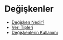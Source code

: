 # Değişkenler

- [Değişken Nedir?](1-degisken-nedir/)
- [Veri Tipleri](2-veri-tipleri/)
- [Değişkenlerin Kullanımı](3-degiskenlerin-kullanimi)
